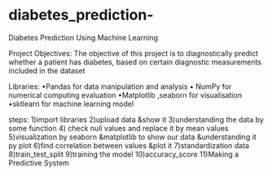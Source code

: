 # diabetes_prediction-
Diabetes Prediction Using Machine Learning 

Project Objectives:
The objective of this project is to diagnostically predict whether a patient has diabetes, based on certain
diagnostic measurements included in the dataset

Libraries:
•Pandas for data manipulation and analysis
• NumPy for numerical computing evaluation
•Matplotlib ,seaborn for visualisation 
•sktlearn for machine learning model

steps:
1)import libraries
2)upload data &show it
3)understanding the data by some function
4) check null values and replace it by mean values
5)visualization by seaborn &matplotlib to show our data &understanding it py plot
6)find correlation between values &plot it
7)standardization data
8)train_test_split
9)training the model
10)accuracy_score
11)Making a Predictive System
